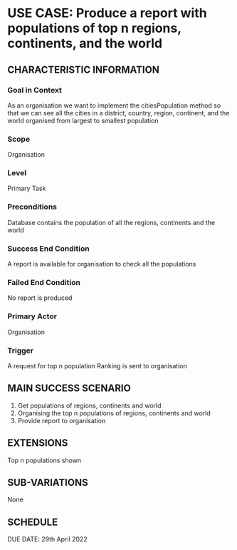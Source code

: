 # USE CASE: Produce a report with populations of top n regions, continents, and the world

## CHARACTERISTIC INFORMATION

### Goal in Context

As an organisation we want to implement the citiesPopulation method so that we can see all the cities in a district,
country, region, continent, and the world organised from largest to smallest population

### Scope

Organisation

### Level

Primary Task

### Preconditions

Database contains the population of all the regions, continents and the world

### Success End Condition

A report is available for organisation to check all the populations

### Failed End Condition

No report is produced

### Primary Actor

Organisation

### Trigger

A request for top n population Ranking is sent to organisation

## MAIN SUCCESS SCENARIO

1. Get populations of regions, continents and world
2. Organising the top n populations of regions, continents and world
3. Provide report to organisation

## EXTENSIONS

Top n populations shown

## SUB-VARIATIONS

None

## SCHEDULE

DUE DATE: 29th April 2022
